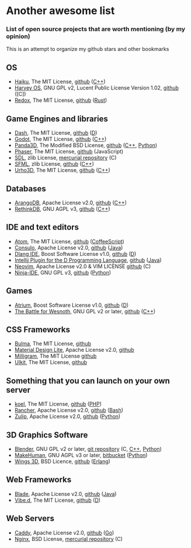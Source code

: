 # Another awesome list
### List of open source projects that are worth mentioning (by my opinion)

This is an attempt to organize my github stars and other bookmarks

## OS
- [Haiku](https://www.haiku-os.org/), The MIT License, [github](https://github.com/haiku/haiku) ([C++][cpp])
- [Harvey OS](https://harvey-os.org/), GNU GPL v2, Lucent Public License Version 1.02, [github](https://github.com/Harvey-OS/harvey) ([C])
- [Redox](http://www.redox-os.org/), The MIT License, [github](https://github.com/redox-os/redox) ([Rust][rust])

## Game Engines and libraries
- [Dash](http://dash.circularstudios.com/), The MIT License, [github](https://github.com/Circular-Studios/Dash) ([D][d])
- [Godot](http://www.godotengine.org/projects/godot-engine), The MIT License, [github](https://github.com/godotengine/godot) ([C++][cpp])
- [Panda3D](https://www.panda3d.org/), The Modified BSD License, [github](https://github.com/panda3d/panda3d) ([C++][cpp], [Python][python])
- [Phaser](http://phaser.io/), The MIT License, [github](https://github.com/photonstorm/phaser) (JavaScript)
- [SDL](http://libsdl.org/), zlib License, [mercurial repository](http://hg.libsdl.org/SDL) (C)
- [SFML](http://www.sfml-dev.org/), zlib License, [github](https://github.com/SFML/SFML) ([C++][cpp])
- [Urho3D](http://urho3d.github.io/), The MIT License, [github](https://github.com/urho3d/Urho3D) ([C++][cpp])

## Databases
- [ArangoDB](https://www.arangodb.com/), Apache License v2.0, [github](https://github.com/arangodb/arangodb) ([C++][cpp])
- [RethinkDB](https://www.rethinkdb.com/), GNU AGPL v3, [github](https://github.com/rethinkdb/rethinkdb) ([C++][cpp])

## IDE and text editors
- [Atom](https://atom.io/), The MIT License, [github](https://github.com/atom/atom) ([CoffeeScript][coffee])
- [Consulo](https://github.com/consulo/consulo/wiki), Apache License v2.0, [github](https://github.com/consulo/consulo) ([Java][java])
- [Dlang IDE](https://github.com/buggins/dlangide/wiki), Boost Software License v1.0, [github](https://github.com/buggins/dlangide) ([D][d])
- [Intellij Plugin for the D Programming Language](https://plugins.jetbrains.com/plugin/8115), [github](https://github.com/kingsleyh/DLanguage) ([Java][java])
- [Neovim](https://neovim.io/), Apache License v2.0 & VIM LICENSE [github](https://github.com/neovim/neovim) (C)
- [Ninja-IDE](http://ninja-ide.org/), GNU GPL v3, [github](https://github.com/ninja-ide/ninja-ide) ([Python][python])
 
## Games
- [Atrium](http://gecko0307.github.io/atrium/), Boost Software License v1.0, [github](https://github.com/gecko0307/atrium) ([D][d])
- [The Battle for Wesnoth](http://www.wesnoth.org/), GNU GPL v2 or later, [github](https://github.com/wesnoth/wesnoth) ([C++][cpp])

## CSS Frameworks
- [Bulma](http://bulma.io/), The MIT License, [github](https://github.com/jgthms/bulma)
- [Material Design Lite](http://getmdl.io/), Apache License v2.0, [github](https://github.com/google/material-design-lite)
- [Milligram](http://milligram.github.io/), The MIT License [github](https://github.com/milligram/milligram)
- [UIkit](http://getuikit.com/), The MIT License, [github](https://github.com/uikit/uikit)

## Something that you can launch on your own server
- [koel](http://koel.phanan.net/), The MIT License, [github](https://github.com/phanan/koel) ([PHP][php])
- [Rancher](http://rancher.com/), Apache License v2.0, [github](https://github.com/rancher/rancher) ([Bash][bash])
- [Zulip](https://www.zulip.org/), Apache License v2.0, [github](https://github.com/zulip/zulip) ([Python][python])

## 3D Graphics Software
- [Blender](https://www.blender.org/), GNU GPL v2 or later, [git repository](https://git.blender.org/gitweb/gitweb.cgi/blender.git) (C, [C++][cpp], [Python][python])
- [MakeHuman](http://www.makehuman.org/), GNU AGPL v3 or later, [bitbucket](https://bitbucket.org/MakeHuman/makehuman/) ([Python][python])
- [Wings 3D](http://www.wings3d.com/), BSD Licence, [github](https://github.com/dgud/wings) ([Erlang][erlang])

## Web Frameworks
- [Blade](http://bladejava.com/), Apache License v2.0, [github](https://github.com/biezhi/blade) ([Java][java])
- [Vibe.d](http://vibed.org/), The MIT License, [github](https://github.com/rejectedsoftware/vibe.d) ([D][d])

## Web Servers
- [Caddy](https://caddyserver.com/), Apache License v2.0, [github](https://github.com/mholt/caddy) ([Go][go])
- [Nginx](http://nginx.org/), BSD License, [mercurial repository](http://hg.nginx.org/nginx) (C)

[bash]: https://www.gnu.org/software/bash/
[coffee]: http://coffeescript.org/
[cpp]: https://isocpp.org/
[d]: http://dlang.org/
[erlang]: http://www.erlang.org/
[go]: https://golang.org/
[java]: http://java.net/
[php]: http://php.net/
[python]: https://www.python.org/
[rust]: https://www.rust-lang.org/
